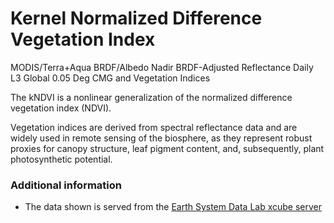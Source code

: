# Kernel Normalized Difference Vegetation Index

MODIS/Terra+Aqua BRDF/Albedo Nadir BRDF-Adjusted Reflectance Daily L3 Global 0.05 Deg CMG and Vegetation Indices

The kNDVI is a nonlinear generalization of the normalized difference vegetation index (NDVI). 

Vegetation indices are derived from spectral reflectance data and are widely used in remote sensing of the biosphere, as they represent robust proxies for canopy structure, leaf pigment content, and, subsequently, plant photosynthetic potential.


### Additional information

- The data shown is served from the [Earth System Data Lab xcube server](https://viewer.earthsystemdatalab.net/)
